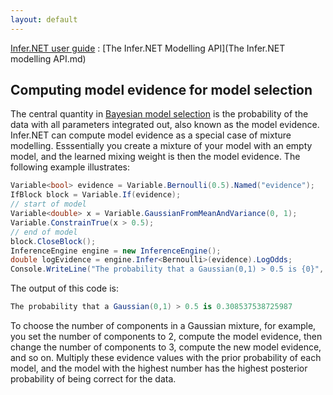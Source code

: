 ```yaml
---
layout: default 
--- 
```

[Infer.NET user guide](index.md) : [The Infer.NET Modelling API](The Infer.NET modelling API.md)

## Computing model evidence for model selection

The central quantity in [Bayesian model selection](http://alumni.media.mit.edu/~tpminka/statlearn/demo/) is the probability of the data with all parameters integrated out, also known as the model evidence. Infer.NET can compute model evidence as a special case of mixture modelling. Esssentially you create a mixture of your model with an empty model, and the learned mixing weight is then the model evidence. The following example illustrates:

```csharp
Variable<bool> evidence = Variable.Bernoulli(0.5).Named("evidence");  
IfBlock block = Variable.If(evidence);  
// start of model  
Variable<double> x = Variable.GaussianFromMeanAndVariance(0, 1);  
Variable.ConstrainTrue(x > 0.5);  
// end of model  
block.CloseBlock();  
InferenceEngine engine = new InferenceEngine();  
double logEvidence = engine.Infer<Bernoulli>(evidence).LogOdds;  
Console.WriteLine("The probability that a Gaussian(0,1) > 0.5 is {0}", Math.Exp(logEvidence));
```

The output of this code is:

```csharp
The probability that a Gaussian(0,1) > 0.5 is 0.308537538725987
```

To choose the number of components in a Gaussian mixture, for example, you set the number of components to 2, compute the model evidence, then change the number of components to 3, compute the new model evidence, and so on. Multiply these evidence values with the prior probability of each model, and the model with the highest number has the highest posterior probability of being correct for the data.